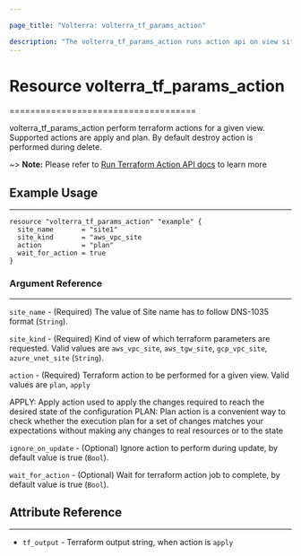 ```yaml
---

page_title: "Volterra: volterra_tf_params_action"

description: "The volterra_tf_params_action runs action api on view sites"
---
```


# Resource volterra_tf_params_action
====================================

volterra_tf_params_action perform terraform actions for a given view. Supported actions are apply and plan. By default destroy action is performed during delete.

~> **Note:** Please refer to [Run Terraform Action API docs](https://volterra.io/docs/api/views-terraform-parameters#operation/ves.io.schema.views.terraform_parameters.CustomActionAPI.Run) to learn more

## Example Usage
----------------

```hcl
resource "volterra_tf_params_action" "example" {
  site_name       = "site1"
  site_kind       = "aws_vpc_site
  action          = "plan"
  wait_for_action = true
}

```

### Argument Reference
----------------------

`site_name` - (Required) The value of Site name  has to follow DNS-1035 format (`String`).

`site_kind` - (Required) Kind of view of which terraform parameters are requested. Valid values are `aws_vpc_site`, `aws_tgw_site`, `gcp_vpc_site`, `azure_vnet_site` (`String`).

`action` - (Required) Terraform action to be performed for a given view. Valid values are `plan`, `apply`

APPLY: Apply action used to apply the changes required to reach the desired state of the configuration
PLAN: Plan action is a convenient way to check whether the execution plan for a set of changes matches your expectations without making any changes to real resources or to the state

`ignore_on_update` - (Optional) Ignore action to perform during update, by default value is true (`Bool`).

`wait_for_action` - (Optional) Wait for terraform action job to complete, by default value is true (`Bool`).


## Attribute Reference
----------------------

-	`tf_output` - Terraform output string, when action is `apply`
